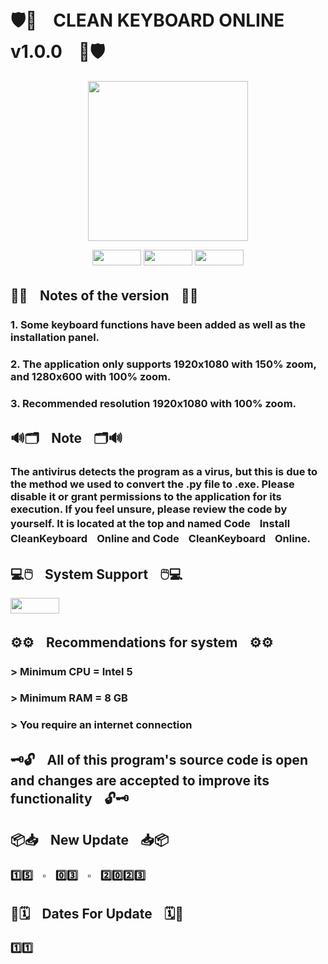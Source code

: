 # 🛡️💉ㅤCLEAN KEYBOARD ONLINEㅤv1.0.0ㅤ💉🛡️


<p align="center">
  <img width="256" height="256" src="https://i.imgur.com/JiBlPaT.png">
</p>


<p align="center">
  <img width="78" height="25" src="https://i.imgur.com/Z8rsYDh.png">
  <img width="78" height="25" src="https://i.imgur.com/XcZMirD.png">
  <img width="78" height="25" src="https://i.imgur.com/omeEsEY.png">
</p>

##
## 📝📃ㅤNotes of the versionㅤ📃📝

### 1. Some keyboard functions have been added as well as the installation panel.
### 2. The application only supports 1920x1080 with 150% zoom, and 1280x600 with 100% zoom.
### 3. Recommended resolution 1920x1080 with 100% zoom.

##
## 🔊🗂️ㅤNoteㅤ🗂️🔊

### The antivirus detects the program as a virus, but this is due to the method we used to convert the .py file to .exe. Please disable it or grant permissions to the application for its execution. If you feel unsure, please review the code by yourself. It is located at the top and named CodeㅤInstallㅤCleanKeyboardㅤOnline and CodeㅤCleanKeyboardㅤOnline.

##

## 💻🖱️ㅤSystem Supportㅤ🖱️💻

<img width="78" height="25" src="https://i.imgur.com/omeEsEY.png">

##
## ⚙️⚙️ㅤRecommendations for systemㅤ⚙️⚙️

### > Minimum CPU = Intel 5
### > Minimum RAM = 8 GB
### > You require an internet connection

##
## 🗝️🔓ㅤAll of this program's source code is open and changes are accepted to improve its functionalityㅤ🔓🗝️

## 📦📥ㅤNew Updateㅤ📥📦

### 1️⃣5️⃣ㅤ▫️ㅤ0️⃣3️⃣ㅤ▫️ㅤ2️⃣0️⃣2️⃣3️⃣

##
## 📅🗓️ㅤDates For Updateㅤ🗓️📅

### 1️⃣1️⃣

##
